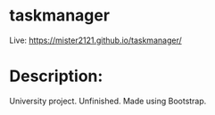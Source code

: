 # taskmanager

Live: https://mister2121.github.io/taskmanager/

# Description:

University project. Unfinished.
Made using Bootstrap.
